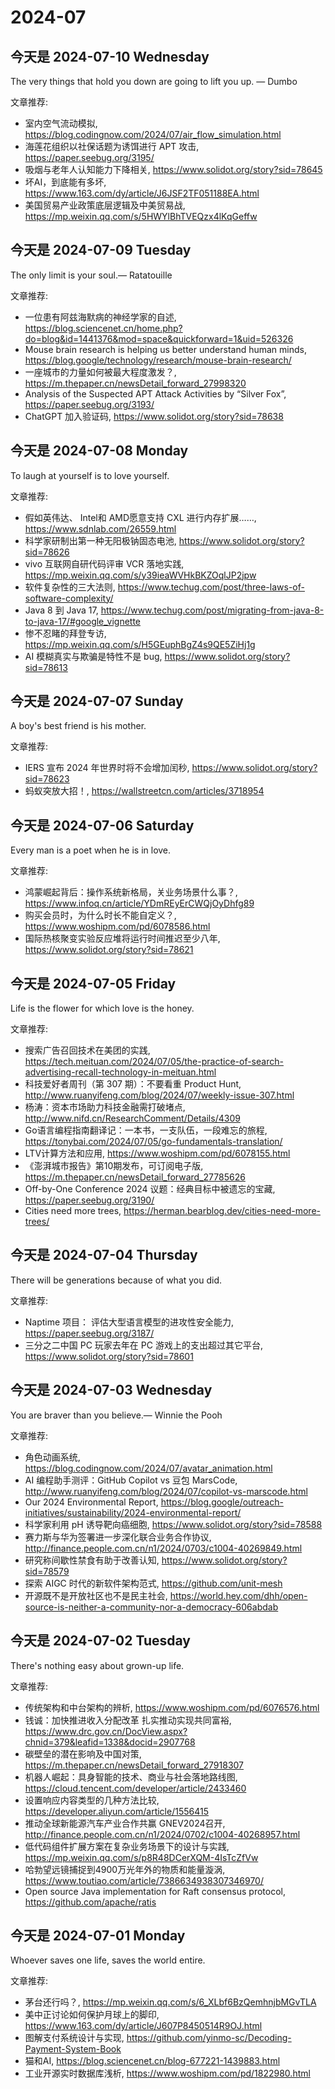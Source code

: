 # 2024-07

## 今天是 2024-07-10 Wednesday

The very things that hold you down are going to lift you up. — Dumbo

文章推荐:
- 室内空气流动模拟, https://blog.codingnow.com/2024/07/air_flow_simulation.html
- 海莲花组织以社保话题为诱饵进行 APT 攻击, https://paper.seebug.org/3195/
- 吸烟与老年人认知能力下降相关, https://www.solidot.org/story?sid=78645
- 坏AI，到底能有多坏, https://www.163.com/dy/article/J6JSF2TF051188EA.html
- 美国贸易产业政策底层逻辑及中美贸易战, https://mp.weixin.qq.com/s/5HWYlBhTVEQzx4lKqGeffw

## 今天是 2024-07-09 Tuesday

The only limit is your soul.— Ratatouille

文章推荐:
- 一位患有阿兹海默病的神经学家的自述, https://blog.sciencenet.cn/home.php?do=blog&id=1441376&mod=space&quickforward=1&uid=526326
- Mouse brain research is helping us better understand human minds, https://blog.google/technology/research/mouse-brain-research/
- 一座城市的力量如何被最大程度激发？, https://m.thepaper.cn/newsDetail_forward_27998320
- Analysis of the Suspected APT Attack Activities by “Silver Fox”, https://paper.seebug.org/3193/
- ChatGPT 加入验证码, https://www.solidot.org/story?sid=78638


## 今天是 2024-07-08 Monday

To laugh at yourself is to love yourself.

文章推荐:
- 假如英伟达、 Intel和 AMD愿意支持 CXL 进行内存扩展……, https://www.sdnlab.com/26559.html
- 科学家研制出第一种无阳极钠固态电池, https://www.solidot.org/story?sid=78626
- vivo 互联网自研代码评审 VCR 落地实践, https://mp.weixin.qq.com/s/y39ieaWVHkBKZOqlJP2jpw
- 软件复杂性的三大法则, https://www.techug.com/post/three-laws-of-software-complexity/
- Java 8 到 Java 17, https://www.techug.com/post/migrating-from-java-8-to-java-17/#google_vignette
- 惨不忍睹的拜登专访, https://mp.weixin.qq.com/s/H5GEuphBgZ4s9QE5ZiHj1g
- AI 模糊真实与欺骗是特性不是 bug, https://www.solidot.org/story?sid=78613

## 今天是 2024-07-07 Sunday

A boy's best friend is his mother.

文章推荐:
- IERS 宣布 2024 年世界时将不会增加闰秒, https://www.solidot.org/story?sid=78623
- 蚂蚁突放大招！, https://wallstreetcn.com/articles/3718954


## 今天是 2024-07-06 Saturday

Every man is a poet when he is in love.

文章推荐:
- 鸿蒙崛起背后：操作系统新格局，关业务场景什么事？, https://www.infoq.cn/article/YDmREyErCWQjOyDhfg89
- 购买会员时，为什么时长不能自定义？, https://www.woshipm.com/pd/6078586.html
- 国际热核聚变实验反应堆将运行时间推迟至少八年, https://www.solidot.org/story?sid=78621


## 今天是 2024-07-05 Friday

Life is the flower for which love is the honey.

文章推荐:
- 搜索广告召回技术在美团的实践, https://tech.meituan.com/2024/07/05/the-practice-of-search-advertising-recall-technology-in-meituan.html
- 科技爱好者周刊（第 307 期）：不要看重 Product Hunt, http://www.ruanyifeng.com/blog/2024/07/weekly-issue-307.html
- 杨涛：资本市场助力科技金融需打破堵点, http://www.nifd.cn/ResearchComment/Details/4309
- Go语言编程指南翻译记：一本书，一支队伍，一段难忘的旅程, https://tonybai.com/2024/07/05/go-fundamentals-translation/
- LTV计算方法和应用, https://www.woshipm.com/pd/6078155.html
- 《澎湃城市报告》第10期发布，可订阅电子版, https://m.thepaper.cn/newsDetail_forward_27785626
- Off-by-One Conference 2024 议题：经典目标中被遗忘的宝藏, https://paper.seebug.org/3190/
- Cities need more trees, https://herman.bearblog.dev/cities-need-more-trees/


## 今天是 2024-07-04 Thursday

There will be generations because of what you did.

文章推荐:
- Naptime 项目： 评估大型语言模型的进攻性安全能力, https://paper.seebug.org/3187/
- 三分之二中国 PC 玩家去年在 PC 游戏上的支出超过其它平台, https://www.solidot.org/story?sid=78601


## 今天是 2024-07-03 Wednesday

You are braver than you believe.— Winnie the Pooh

文章推荐:
- 角色动画系统, https://blog.codingnow.com/2024/07/avatar_animation.html
- AI 编程助手测评：GitHub Copilot vs 豆包 MarsCode, http://www.ruanyifeng.com/blog/2024/07/copilot-vs-marscode.html
- Our 2024 Environmental Report, https://blog.google/outreach-initiatives/sustainability/2024-environmental-report/
- 科学家利用 pH 诱导靶向癌细胞, https://www.solidot.org/story?sid=78588
- 赛力斯与华为签署进一步深化联合业务合作协议, http://finance.people.com.cn/n1/2024/0703/c1004-40269849.html
- 研究称间歇性禁食有助于改善认知, https://www.solidot.org/story?sid=78579
- 探索 AIGC 时代的新软件架构范式, https://github.com/unit-mesh
- 开源既不是开放社区也不是民主社会, https://world.hey.com/dhh/open-source-is-neither-a-community-nor-a-democracy-606abdab

## 今天是 2024-07-02 Tuesday

There's nothing easy about grown-up life.

文章推荐:
- 传统架构和中台架构的辨析, https://www.woshipm.com/pd/6076576.html
- 钱诚：加快推进收入分配改革 扎实推动实现共同富裕, https://www.drc.gov.cn/DocView.aspx?chnid=379&leafid=1338&docid=2907768
- 碳壁垒的潜在影响及中国对策, https://m.thepaper.cn/newsDetail_forward_27918307
- 机器人崛起：具身智能的技术、商业与社会落地路线图, https://cloud.tencent.com/developer/article/2433460
- 设置响应内容类型的几种方法比较, https://developer.aliyun.com/article/1556415
- 推动全球新能源汽车产业合作共赢 GNEV2024召开, http://finance.people.com.cn/n1/2024/0702/c1004-40268957.html
- 低代码组件扩展方案在复杂业务场景下的设计与实践, https://mp.weixin.qq.com/s/p8R48DCerXQM-4IsTcZfVw
- 哈勃望远镜捕捉到4900万光年外的物质和能量漩涡, https://www.toutiao.com/article/7386634938307346970/
- Open source Java implementation for Raft consensus protocol, https://github.com/apache/ratis
  

## 今天是 2024-07-01 Monday

Whoever saves one life, saves the world entire.

文章推荐:
- 茅台还行吗？, https://mp.weixin.qq.com/s/6_XLbf6BzQemhnjbMGvTLA
- 美中正讨论如何保护月球上的脚印, https://www.163.com/dy/article/J607P8450514R9OJ.html
- 图解支付系统设计与实现, https://github.com/yinmo-sc/Decoding-Payment-System-Book
- 猫和AI, https://blog.sciencenet.cn/blog-677221-1439883.html
- 工业开源实时数据库浅析, https://www.woshipm.com/pd/1822980.html
